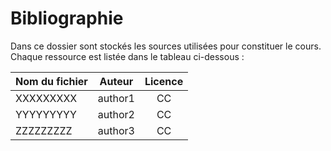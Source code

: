 # Bibliographie

Dans ce dossier sont stockés les sources utilisées pour constituer le cours.
Chaque ressource est listée dans le tableau ci-dessous :

| Nom du fichier  | Auteur 			| Licence 	 |
| :-------------- | :-------------: | :--------: |
| XXXXXXXXX       |  author1        |      CC	 |
| YYYYYYYYY       |  author2        |      CC 	 |
| ZZZZZZZZZ       |  author3        |      CC	 |

